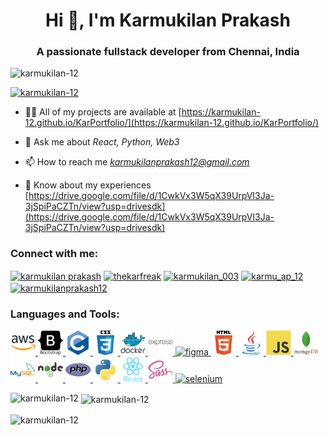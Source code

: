 <h1 align="center">Hi 👋, I'm Karmukilan Prakash</h1>
<h3 align="center">A passionate fullstack developer from Chennai, India</h3>

<p align="left"> <img src="https://komarev.com/ghpvc/?username=karmukilan-12&label=Profile%20views&color=0e75b6&style=flat" alt="karmukilan-12" /> </p>

<p align="left"> <a href="https://github.com/ryo-ma/github-profile-trophy"><img src="https://github-profile-trophy.vercel.app/?username=karmukilan-12" alt="karmukilan-12" /></a> </p>

- 👨‍💻 All of my projects are available at [https://karmukilan-12.github.io/KarPortfolio/](https://karmukilan-12.github.io/KarPortfolio/)

- 💬 Ask me about *React, Python, Web3*

- 📫 How to reach me *karmukilanprakash12@gmail.com*

- 📄 Know about my experiences [https://drive.google.com/file/d/1CwkVx3W5qX39UrpVI3Ja-3jSpiPaCZTn/view?usp=drivesdk](https://drive.google.com/file/d/1CwkVx3W5qX39UrpVI3Ja-3jSpiPaCZTn/view?usp=drivesdk)

<h3 align="left">Connect with me:</h3>
<p align="left">
<a href="https://linkedin.com/in/karmukilan prakash" target="blank"><img align="center" src="https://raw.githubusercontent.com/rahuldkjain/github-profile-readme-generator/master/src/images/icons/Social/linked-in-alt.svg" alt="karmukilan prakash" height="30" width="40" /></a>
<a href="https://instagram.com/thekarfreak" target="blank"><img align="center" src="https://raw.githubusercontent.com/rahuldkjain/github-profile-readme-generator/master/src/images/icons/Social/instagram.svg" alt="thekarfreak" height="30" width="40" /></a>
<a href="https://www.codechef.com/users/karmukilan_003" target="blank"><img align="center" src="https://cdn.jsdelivr.net/npm/simple-icons@3.1.0/icons/codechef.svg" alt="karmukilan_003" height="30" width="40" /></a>
<a href="https://codeforces.com/profile/karmu_ap_12" target="blank"><img align="center" src="https://raw.githubusercontent.com/rahuldkjain/github-profile-readme-generator/master/src/images/icons/Social/codeforces.svg" alt="karmu_ap_12" height="30" width="40" /></a>
<a href="https://www.leetcode.com/karmukilanprakash12" target="blank"><img align="center" src="https://raw.githubusercontent.com/rahuldkjain/github-profile-readme-generator/master/src/images/icons/Social/leet-code.svg" alt="karmukilanprakash12" height="30" width="40" /></a>
</p>

<h3 align="left">Languages and Tools:</h3>
<p align="left"> <a href="https://aws.amazon.com" target="_blank" rel="noreferrer"> <img src="https://raw.githubusercontent.com/devicons/devicon/master/icons/amazonwebservices/amazonwebservices-original-wordmark.svg" alt="aws" width="40" height="40"/> </a> <a href="https://getbootstrap.com" target="_blank" rel="noreferrer"> <img src="https://raw.githubusercontent.com/devicons/devicon/master/icons/bootstrap/bootstrap-plain-wordmark.svg" alt="bootstrap" width="40" height="40"/> </a> <a href="https://www.cprogramming.com/" target="_blank" rel="noreferrer"> <img src="https://raw.githubusercontent.com/devicons/devicon/master/icons/c/c-original.svg" alt="c" width="40" height="40"/> </a> <a href="https://www.w3schools.com/css/" target="_blank" rel="noreferrer"> <img src="https://raw.githubusercontent.com/devicons/devicon/master/icons/css3/css3-original-wordmark.svg" alt="css3" width="40" height="40"/> </a> <a href="https://www.docker.com/" target="_blank" rel="noreferrer"> <img src="https://raw.githubusercontent.com/devicons/devicon/master/icons/docker/docker-original-wordmark.svg" alt="docker" width="40" height="40"/> </a> <a href="https://expressjs.com" target="_blank" rel="noreferrer"> <img src="https://raw.githubusercontent.com/devicons/devicon/master/icons/express/express-original-wordmark.svg" alt="express" width="40" height="40"/> </a> <a href="https://www.figma.com/" target="_blank" rel="noreferrer"> <img src="https://www.vectorlogo.zone/logos/figma/figma-icon.svg" alt="figma" width="40" height="40"/> </a> <a href="https://www.w3.org/html/" target="_blank" rel="noreferrer"> <img src="https://raw.githubusercontent.com/devicons/devicon/master/icons/html5/html5-original-wordmark.svg" alt="html5" width="40" height="40"/> </a> <a href="https://www.java.com" target="_blank" rel="noreferrer"> <img src="https://raw.githubusercontent.com/devicons/devicon/master/icons/java/java-original.svg" alt="java" width="40" height="40"/> </a> <a href="https://developer.mozilla.org/en-US/docs/Web/JavaScript" target="_blank" rel="noreferrer"> <img src="https://raw.githubusercontent.com/devicons/devicon/master/icons/javascript/javascript-original.svg" alt="javascript" width="40" height="40"/> </a> <a href="https://www.mongodb.com/" target="_blank" rel="noreferrer"> <img src="https://raw.githubusercontent.com/devicons/devicon/master/icons/mongodb/mongodb-original-wordmark.svg" alt="mongodb" width="40" height="40"/> </a> <a href="https://www.mysql.com/" target="_blank" rel="noreferrer"> <img src="https://raw.githubusercontent.com/devicons/devicon/master/icons/mysql/mysql-original-wordmark.svg" alt="mysql" width="40" height="40"/> </a> <a href="https://nodejs.org" target="_blank" rel="noreferrer"> <img src="https://raw.githubusercontent.com/devicons/devicon/master/icons/nodejs/nodejs-original-wordmark.svg" alt="nodejs" width="40" height="40"/> </a> <a href="https://www.php.net" target="_blank" rel="noreferrer"> <img src="https://raw.githubusercontent.com/devicons/devicon/master/icons/php/php-original.svg" alt="php" width="40" height="40"/> </a> <a href="https://www.python.org" target="_blank" rel="noreferrer"> <img src="https://raw.githubusercontent.com/devicons/devicon/master/icons/python/python-original.svg" alt="python" width="40" height="40"/> </a> <a href="https://reactjs.org/" target="_blank" rel="noreferrer"> <img src="https://raw.githubusercontent.com/devicons/devicon/master/icons/react/react-original-wordmark.svg" alt="react" width="40" height="40"/> </a> <a href="https://sass-lang.com" target="_blank" rel="noreferrer"> <img src="https://raw.githubusercontent.com/devicons/devicon/master/icons/sass/sass-original.svg" alt="sass" width="40" height="40"/> </a> <a href="https://www.selenium.dev" target="_blank" rel="noreferrer"> <img src="https://raw.githubusercontent.com/detain/svg-logos/780f25886640cef088af994181646db2f6b1a3f8/svg/selenium-logo.svg" alt="selenium" width="40" height="40"/> </a> </p>

<p><img align="left" src="https://github-readme-stats.vercel.app/api/top-langs?username=karmukilan-12&show_icons=true&locale=en&layout=compact" alt="karmukilan-12" /></p>

<p>&nbsp;<img align="center" src="https://github-readme-stats.vercel.app/api?username=karmukilan-12&show_icons=true&locale=en" alt="karmukilan-12" /></p>

<p><img align="center" src="https://github-readme-streak-stats.herokuapp.com/?user=karmukilan-12&" alt="karmukilan-12" /></p>
